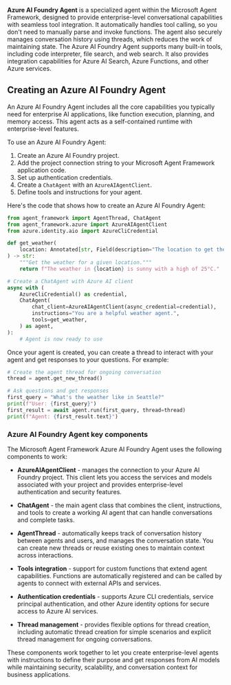 **Azure AI Foundry Agent** is a specialized agent within the Microsoft Agent Framework, designed to provide enterprise-level conversational capabilities with seamless tool integration. It automatically handles tool calling, so you don't need to manually parse and invoke functions. The agent also securely manages conversation history using threads, which reduces the work of maintaining state. The Azure AI Foundry Agent supports many built-in tools, including code interpreter, file search, and web search. It also provides integration capabilities for Azure AI Search, Azure Functions, and other Azure services.

## Creating an Azure AI Foundry Agent

An Azure AI Foundry Agent includes all the core capabilities you typically need for enterprise AI applications, like function execution, planning, and memory access. This agent acts as a self-contained runtime with enterprise-level features.

To use an Azure AI Foundry Agent:
1. Create an Azure AI Foundry project.
1. Add the project connection string to your Microsoft Agent Framework application code.
1. Set up authentication credentials.
1. Create a `ChatAgent` with an `AzureAIAgentClient`.
1. Define tools and instructions for your agent.

Here's the code that shows how to create an Azure AI Foundry Agent:

```python
from agent_framework import AgentThread, ChatAgent
from agent_framework.azure import AzureAIAgentClient
from azure.identity.aio import AzureCliCredential

def get_weather(
    location: Annotated[str, Field(description="The location to get the weather for.")],
) -> str:
    """Get the weather for a given location."""
    return f"The weather in {location} is sunny with a high of 25°C."

# Create a ChatAgent with Azure AI client
async with (
    AzureCliCredential() as credential,
    ChatAgent(
        chat_client=AzureAIAgentClient(async_credential=credential),
        instructions="You are a helpful weather agent.",
        tools=get_weather,
    ) as agent,
):
    # Agent is now ready to use
```

Once your agent is created, you can create a thread to interact with your agent and get responses to your questions. For example:

```python
# Create the agent thread for ongoing conversation
thread = agent.get_new_thread()

# Ask questions and get responses
first_query = "What's the weather like in Seattle?"
print(f"User: {first_query}")
first_result = await agent.run(first_query, thread=thread)
print(f"Agent: {first_result.text}")
```

### Azure AI Foundry Agent key components

The Microsoft Agent Framework Azure AI Foundry Agent uses the following components to work:

- **AzureAIAgentClient** - manages the connection to your Azure AI Foundry project. This client lets you access the services and models associated with your project and provides enterprise-level authentication and security features.

- **ChatAgent** - the main agent class that combines the client, instructions, and tools to create a working AI agent that can handle conversations and complete tasks.

- **AgentThread** - automatically keeps track of conversation history between agents and users, and manages the conversation state. You can create new threads or reuse existing ones to maintain context across interactions.

- **Tools integration** - support for custom functions that extend agent capabilities. Functions are automatically registered and can be called by agents to connect with external APIs and services.

- **Authentication credentials** - supports Azure CLI credentials, service principal authentication, and other Azure identity options for secure access to Azure AI services.

- **Thread management** - provides flexible options for thread creation, including automatic thread creation for simple scenarios and explicit thread management for ongoing conversations.

These components work together to let you create enterprise-level agents with instructions to define their purpose and get responses from AI models while maintaining security, scalability, and conversation context for business applications.